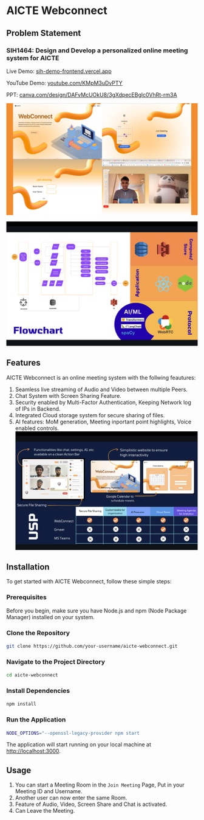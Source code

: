 # AICTE Webconnect

## Problem Statement
### SIH1464: Design and Develop a personalized online meeting system for AICTE

Live Demo: [sih-demo-frontend.vercel.app](https://sih-demo-fronted.vercel.app/)

YouTube Demo: [youtube.com/KMpM3uDvPTY](https://youtu.be/KMpM3uDvPTY)

PPT: [canva.com/design/DAFvMcUOkU8/3gXdpecEBglc0VhRt-rm3A](https://www.canva.com/design/DAFvMcUOkU8/3gXdpecEBglc0VhRt-rm3A/view)

![Screenshots](https://github.com/Archit381/aicte-webconnect/blob/main/preview.png) 

![Flowchart](https://github.com/Archit381/aicte-webconnect/blob/main/flowchart.png)

## Features
AICTE Webconnect is an online meeting system with the follwing feautures:
1) Seamless live streaming of Audio and Video between multiple Peers.
2) Chat System with Screen Sharing Feature.
3) Security enabled by Multi-Factor Authentication, Keeping Network log of IPs in Backend.
4) Integrated Cloud storage system for secure sharing of files.
5) AI features: MoM generation, Meeting inportant point highlights, Voice enabled controls.
![Features](https://github.com/Archit381/aicte-webconnect/blob/main/Features.png)

## Installation

To get started with AICTE Webconnect, follow these simple steps:

### Prerequisites

Before you begin, make sure you have Node.js and npm (Node Package Manager) installed on your system.

### Clone the Repository

```bash
git clone https://github.com/your-username/aicte-webconnect.git
```

### Navigate to the Project Directory

```bash
cd aicte-webconnect
```

### Install Dependencies

```bash
npm install
```

### Run the Application

```bash
NODE_OPTIONS="--openssl-legacy-provider npm start
```

The application will start running on your local machine at [http://localhost:3000](http://localhost:3000).

## Usage
1) You can start a Meeting Room in the `Join Meeting` Page, Put in your Meeting ID and Username.
2) Another user can now enter the same Room.
3) Feature of Audio, Video, Screen Share and Chat is activated.
4) Can Leave the Meeting.
